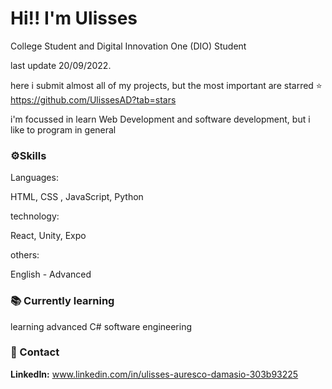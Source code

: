 # Hi!! I'm Ulisses 

College Student and Digital Innovation One (DIO) Student

last update 20/09/2022.

here i submit almost all of my projects, but the most important are starred 
:star: https://github.com/UlissesAD?tab=stars

i'm focussed in learn Web Development and software development, but i like to program in general

### :gear:Skills
Languages:

HTML, CSS , JavaScript, Python

technology:

React, Unity, Expo

others:

English - Advanced

### :books: Currently learning

learning advanced C# 
software engineering

### :handshake: Contact

**LinkedIn:** www.linkedin.com/in/ulisses-auresco-damasio-303b93225

